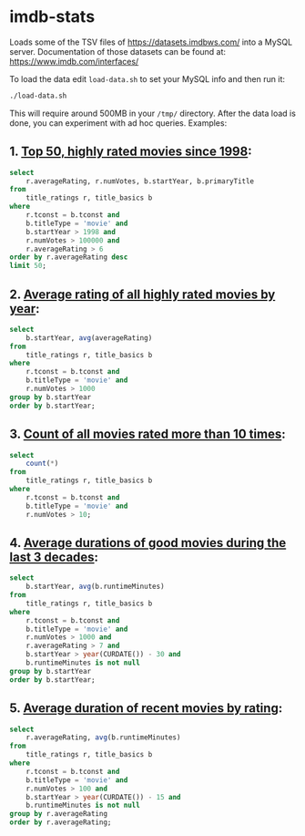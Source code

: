 # imdb-stats

Loads some of the TSV files of https://datasets.imdbws.com/ into a MySQL server. Documentation of those datasets can be found at: https://www.imdb.com/interfaces/

To load the data edit `load-data.sh` to set your MySQL info and then run it:

```bash
./load-data.sh
```
This will require around 500MB in your `/tmp/` directory. After the data load is done, you can experiment with ad hoc queries. Examples:

## 1. [Top 50, highly rated movies since 1998](sample-1.txt):
```sql
select
    r.averageRating, r.numVotes, b.startYear, b.primaryTitle
from
    title_ratings r, title_basics b
where
    r.tconst = b.tconst and
    b.titleType = 'movie' and
    b.startYear > 1998 and
    r.numVotes > 100000 and
    r.averageRating > 6
order by r.averageRating desc
limit 50;
```

## 2. [Average rating of all highly rated movies by year](sample-2.txt):
```sql
select
    b.startYear, avg(averageRating)
from
    title_ratings r, title_basics b
where
    r.tconst = b.tconst and
    b.titleType = 'movie' and
    r.numVotes > 1000
group by b.startYear
order by b.startYear;
```

## 3. [Count of all movies rated more than 10 times](sample-3.txt):
```sql
select
    count(*)
from
    title_ratings r, title_basics b
where
    r.tconst = b.tconst and
    b.titleType = 'movie' and
    r.numVotes > 10;
```

## 4. [Average durations of good movies during the last 3 decades](sample-4.txt):
```sql
select
    b.startYear, avg(b.runtimeMinutes)
from
    title_ratings r, title_basics b
where
    r.tconst = b.tconst and
    b.titleType = 'movie' and
    r.numVotes > 1000 and
    r.averageRating > 7 and
    b.startYear > year(CURDATE()) - 30 and
    b.runtimeMinutes is not null
group by b.startYear
order by b.startYear;
```

## 5. [Average duration of recent movies by rating](sample-5.txt):
```sql
select
    r.averageRating, avg(b.runtimeMinutes)
from
    title_ratings r, title_basics b
where
    r.tconst = b.tconst and
    b.titleType = 'movie' and
    r.numVotes > 100 and
    b.startYear > year(CURDATE()) - 15 and
    b.runtimeMinutes is not null
group by r.averageRating
order by r.averageRating;
```